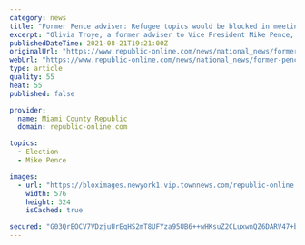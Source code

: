 ```yaml
---
category: news
title: "Former Pence adviser: Refugee topics would be blocked in meetings"
excerpt: "Olivia Troye, a former adviser to Vice President Mike Pence, speaks to CNN for the first time since her viral Twitter thread in which she says that some senior members"
publishedDateTime: 2021-08-21T19:21:00Z
originalUrl: "https://www.republic-online.com/news/national_news/former-pence-adviser-refugee-topics-would-be-blocked-in-meetings/video_1809a8ec-64ec-54cb-a837-53744eaadfeb.html"
webUrl: "https://www.republic-online.com/news/national_news/former-pence-adviser-refugee-topics-would-be-blocked-in-meetings/video_1809a8ec-64ec-54cb-a837-53744eaadfeb.html"
type: article
quality: 55
heat: 55
published: false

provider:
  name: Miami County Republic
  domain: republic-online.com

topics:
  - Election
  - Mike Pence

images:
  - url: "https://bloximages.newyork1.vip.townnews.com/republic-online.com/content/tncms/assets/v3/editorial/1/80/1809a8ec-64ec-54cb-a837-53744eaadfeb/612158728d609.image.jpg?resize=576%2C324"
    width: 576
    height: 324
    isCached: true

secured: "G03QrEOCV7VDzjuUrEqHS2mT8UFYza95UB6++wHKsuZ2CLuxwnQZ6DARV47+bPBJ2vktL0c3gGUiQnud8xrkqOzMPQc5ph5AyTaqx+Xp8aac+27tUZjkb1oAyZDLmqRFXsiNSk9wHvx3INvz4S8LVfXLNtKjbFOn90IW0koWEEldO9o4QTjq9OUJ1No7XZIL2BYqpmzZqtU0dD/RHp7EbGHS6+9OKzT6LVwkk9jbhBL0NFDznc/A5q6AIyN4UpHuEkvubaD1Ha2yfq7ub6DYLUoDSBJAwrkK5gQ4waubz35hYRl9Gjbk54sUmEvAIklMyMdK5cxWQfKI5i+68NSNN3tD/Vyr00WSnX/stp5KwWI=;QScgfCGf5S7oVPw0L6+TkQ=="
---
```


